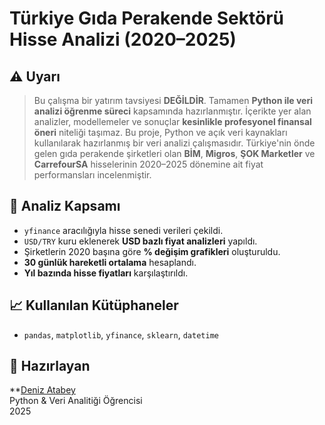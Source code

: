 # Türkiye Gıda Perakende Sektörü Hisse Analizi (2020–2025)
## ⚠️ Uyarı

> Bu çalışma bir yatırım tavsiyesi **DEĞİLDİR**. Tamamen **Python ile veri analizi öğrenme süreci** kapsamında hazırlanmıştır. İçerikte yer alan analizler, modellemeler ve sonuçlar **kesinlikle profesyonel finansal öneri** niteliği taşımaz.
Bu proje, Python ve açık veri kaynakları kullanılarak hazırlanmış bir veri analizi çalışmasıdır. Türkiye'nin önde gelen gıda perakende şirketleri olan **BİM**, **Migros**, **ŞOK Marketler** ve **CarrefourSA** hisselerinin 2020–2025 dönemine ait fiyat performansları incelenmiştir.

## 📌 Analiz Kapsamı

- `yfinance` aracılığıyla hisse senedi verileri çekildi.
- `USD/TRY` kuru eklenerek **USD bazlı fiyat analizleri** yapıldı.
- Şirketlerin 2020 başına göre **% değişim grafikleri** oluşturuldu.
- **30 günlük hareketli ortalama** hesaplandı.
- **Yıl bazında hisse fiyatları** karşılaştırıldı.

## 📈 Kullanılan Kütüphaneler

- `pandas`, `matplotlib`, `yfinance`, `sklearn`, `datetime`

## 🧠 Hazırlayan

**[Deniz Atabey](https://www.linkedin.com/in/deniz-atabey-6ba499282/)  
Python & Veri Analitiği Öğrencisi  
2025



